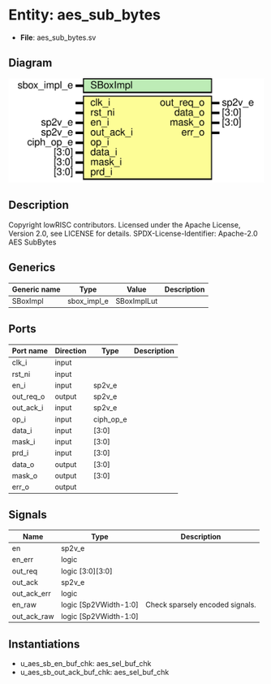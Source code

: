 # Entity: aes_sub_bytes

- **File**: aes_sub_bytes.sv
## Diagram

![Diagram](aes_sub_bytes.svg "Diagram")
## Description

Copyright lowRISC contributors.
 Licensed under the Apache License, Version 2.0, see LICENSE for details.
 SPDX-License-Identifier: Apache-2.0
 AES SubBytes
 
## Generics

| Generic name | Type        | Value       | Description |
| ------------ | ----------- | ----------- | ----------- |
| SBoxImpl     | sbox_impl_e | SBoxImplLut |             |
## Ports

| Port name | Direction | Type      | Description |
| --------- | --------- | --------- | ----------- |
| clk_i     | input     |           |             |
| rst_ni    | input     |           |             |
| en_i      | input     | sp2v_e    |             |
| out_req_o | output    | sp2v_e    |             |
| out_ack_i | input     | sp2v_e    |             |
| op_i      | input     | ciph_op_e |             |
| data_i    | input     | [3:0]     |             |
| mask_i    | input     | [3:0]     |             |
| prd_i     | input     | [3:0]     |             |
| data_o    | output    | [3:0]     |             |
| mask_o    | output    | [3:0]     |             |
| err_o     | output    |           |             |
## Signals

| Name        | Type                  | Description                      |
| ----------- | --------------------- | -------------------------------- |
| en          | sp2v_e                |                                  |
| en_err      | logic                 |                                  |
| out_req     | logic [3:0][3:0]      |                                  |
| out_ack     | sp2v_e                |                                  |
| out_ack_err | logic                 |                                  |
| en_raw      | logic [Sp2VWidth-1:0] | Check sparsely encoded signals.  |
| out_ack_raw | logic [Sp2VWidth-1:0] |                                  |
## Instantiations

- u_aes_sb_en_buf_chk: aes_sel_buf_chk
- u_aes_sb_out_ack_buf_chk: aes_sel_buf_chk
